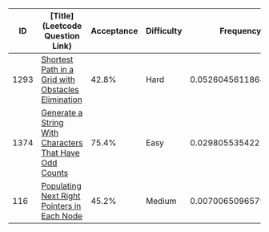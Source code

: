 |ID|[Title](Leetcode Question Link)|Acceptance|Difficulty|Frequency|
|----|-----|----|---|---|
|1293|[Shortest Path in a Grid with Obstacles Elimination]( https://leetcode.com/problems/shortest-path-in-a-grid-with-obstacles-elimination)|42.8%|Hard|0.05260456118641922|
|1374|[Generate a String With Characters That Have Odd Counts]( https://leetcode.com/problems/generate-a-string-with-characters-that-have-odd-counts)|75.4%|Easy|0.029805535422174817|
|116|[Populating Next Right Pointers in Each Node]( https://leetcode.com/problems/populating-next-right-pointers-in-each-node)|45.2%|Medium|0.007006509657930414|
